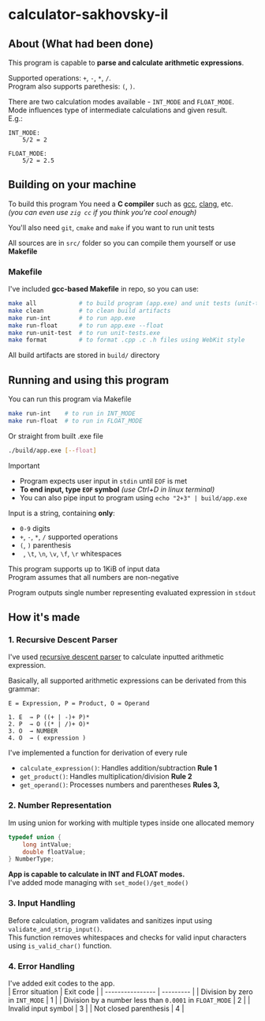 # calculator-sakhovsky-il

## About (What had been done)

This program is capable to **parse and calculate arithmetic expressions**.  

Supported operations: `+`, `-`, `*`, `/`.  
Program also supports parethesis: `(`, `)`.

There are two calculation modes available - `INT_MODE` and `FLOAT_MODE`.  
Mode influences type of intermediate calculations and given result.  
E.g.:
```
INT_MODE:
    5/2 = 2

FLOAT_MODE:
    5/2 = 2.5
```

## Building on your machine

To build this program You need a **C compiler** such as [gcc](https://en.wikipedia.org/wiki/GNU_Compiler_Collection), [clang](https://en.wikipedia.org/wiki/Clang), etc.  
*(you can even use `zig cc` if you think you're cool enough)*

You'll also need `git`, `cmake` and `make` if you want to run unit tests

All sources are in `src/` folder so you can compile them yourself or use **Makefile**

### Makefile
I've included **gcc-based Makefile** in repo, so you can use:
```bash
make all            # to build program (app.exe) and unit tests (unit-tests.exe)
make clean          # to clean build artifacts
make run-int        # to run app.exe
make run-float      # to run app.exe --float
make run-unit-test  # to run unit-tests.exe
make format         # to format .cpp .c .h files using WebKit style
```
All build artifacts are stored in `build/` directory

## Running and using this program

You can run this program via Makefile
```bash
make run-int    # to run in INT_MODE
make run-float  # to run in FLOAT_MODE
```

Or straight from built .exe file
```bash
./build/app.exe [--float]
```

> [!IMPORTANT]
> - Program expects user input in `stdin` until `EOF` is met  
> - **To end input, type `EOF` symbol** *(use Ctrl+D in linux terminal)*
> - You can also pipe input to program using `echo "2+3" | build/app.exe`

Input is a string, containing **only**:
- `0-9`  digits
- `+`, `-`, `*`, `/` supported operations
- `(`, `)` parenthesis
- ` `, `\t`, `\n`, `\v`, `\f`, `\r` whitespaces

This program supports up to 1KiB of input data  
Program assumes that all numbers are non-negative

Program outputs single number representing evaluated expression in `stdout`

## How it's made

### 1. **Recursive Descent Parser**  
I've used [recursive descent parser](https://en.wikipedia.org/wiki/Recursive_descent_parser?useskin=vector) to calculate inputted arithmetic expression.  

Basically, all supported arithmetic expressions can be derivated from this grammar:  

`E = Expression, P = Product, O = Operand`
```
1. E  → P ((+ | -)+ P)*
2. P  → O ((* | /)+ O)*
3. O  → NUMBER 
4. O  → ( expression )
```

I've implemented a function for derivation of every rule
- `calculate_expression()`: Handles addition/subtraction **Rule 1**
- `get_product()`: Handles multiplication/division **Rule 2**
- `get_operand()`: Processes numbers and parentheses **Rules 3,**

### 2. **Number Representation**  
Im using union for working with multiple types inside one allocated memory
```c
typedef union {
    long intValue;
    double floatValue;
} NumberType;
```
**App is capable to calculate in INT and FLOAT modes.**  
I've added mode managing with `set_mode()/get_mode()`

### 3. **Input Handling**  
Before calculation, program validates and sanitizes input using `validate_and_strip_input()`.  
This function removes whitespaces and checks for valid input characters using `is_valid_char()` function.

### 4. **Error Handling**  
I've added exit codes to the app.  
| Error situation  | Exit code |
| ---------------- | --------- |
| Division by zero in `INT_MODE`  | 1  |
| Division by a number less than `0.0001` in `FLOAT_MODE`  | 2  |
| Invalid input symbol | 3 |
| Not closed parenthesis | 4 |
